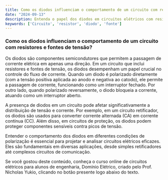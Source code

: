 ```yaml
---
title: Como os diodos influenciam o comportamento de um circuito com resistores e fontes de tensão?
date: "2024-09-13"
description: Entenda o papel dos diodos em circuitos elétricos com resistores e fontes de tensão.
keywords: ['Circuito', 'resistor', 'diodo', 'fonte']
---
```


### Como os diodos influenciam o comportamento de um circuito com resistores e fontes de tensão?

Os diodos são componentes semicondutores que permitem a passagem de corrente elétrica em apenas uma direção. Em um circuito que inclui resistores e fontes de tensão, os diodos desempenham um papel crucial no controle do fluxo de corrente. Quando um diodo é polarizado diretamente (com a tensão positiva aplicada ao anodo e negativa ao catodo), ele permite a passagem de corrente, funcionando como um interruptor fechado. Por outro lado, quando polarizado reversamente, o diodo bloqueia a corrente, atuando como um interruptor aberto.

A presença de diodos em um circuito pode afetar significativamente a distribuição de tensão e corrente. Por exemplo, em um circuito retificador, os diodos são usados para converter corrente alternada (CA) em corrente contínua (CC). Além disso, em circuitos de proteção, os diodos podem proteger componentes sensíveis contra picos de tensão.

Entender o comportamento dos diodos em diferentes condições de polarização é essencial para projetar e analisar circuitos elétricos eficazes. Eles são fundamentais em diversas aplicações, desde simples retificadores até complexos circuitos de comunicação.

Se você gostou deste conteúdo, conheça o curso online de circuitos elétricos para alunos de engenharia, Domínio Elétrico, criado pelo Prof. Nicholas Yukio, clicando no botão presente logo abaixo do texto.